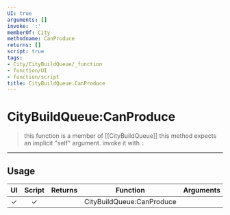 ```yaml
---
UI: true
arguments: []
invoke: ':'
memberOf: City
methodname: CanProduce
returns: []
script: true
tags:
- City/CityBuildQueue/_function
- function/UI
- function/script
title: CityBuildQueue.CanProduce
---
```

# CityBuildQueue:CanProduce
> this function is a member of [[CityBuildQueue]]
> this method expects an implicit "self" argument. invoke it with `:`
-----
## Usage
|  UI | Script | Returns | Function | Arguments |
|:---:|:------:|-------:|:--------:|:---------|
|✓|✓||CityBuildQueue:CanProduce||
